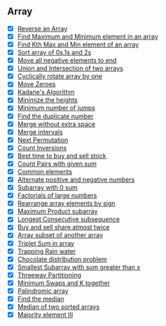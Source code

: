 ## Array

* [x] [Reverse an Array](https://practice.geeksforgeeks.org/problems/reverse-an-array/0)
* [x] [Find Maximum and Minimum element in an array](https://practice.geeksforgeeks.org/problems/find-minimum-and-maximum-element-in-an-array4428/1/)
* [x] [Find Kth Max and Min element of an array](https://practice.geeksforgeeks.org/problems/kth-smallest-element5635/1)
* [x] [Sort array of 0s,1s and 2s](https://practice.geeksforgeeks.org/problems/sort-an-array-of-0s-1s-and-2s4231/1)
* [x] [Move all negative elements to end](https://practice.geeksforgeeks.org/problems/move-all-negative-elements-to-end1813/1/)
* [x] [Union and Intersection of two arrays](https://practice.geeksforgeeks.org/problems/union-of-two-arrays3538/1)
* [x] [Cyclically rotate array by one](https://practice.geeksforgeeks.org/problems/cyclically-rotate-an-array-by-one2614/1)
* [x] [Move Zeroes](https://leetcode.com/problems/move-zeroes/)
* [x] [Kadane's Algorithm](https://practice.geeksforgeeks.org/problems/kadanes-algorithm-1587115620/1)
* [x] [Minimize the heights](https://practice.geeksforgeeks.org/problems/minimize-the-heights3351/1)
* [x] [Minimum number of jumps](https://practice.geeksforgeeks.org/problems/minimum-number-of-jumps-1587115620/1)
* [x] [Find the duplicate number](https://leetcode.com/problems/find-the-duplicate-number/)
* [x] [Merge without extra space](https://practice.geeksforgeeks.org/problems/merge-two-sorted-arrays5135/1)
* [x] [Merge intervals](https://leetcode.com/problems/merge-intervals/)
* [x] [Next Permutation](https://leetcode.com/problems/next-permutation/)
* [x] [Count Inversions](https://practice.geeksforgeeks.org/problems/inversion-of-array-1587115620/1)
* [x] [Best time to buy and sell stock](https://leetcode.com/problems/best-time-to-buy-and-sell-stock/)
* [x] [Count Pairs with given sum](https://practice.geeksforgeeks.org/problems/count-pairs-with-given-sum5022/1)
* [x] [Common elements](https://practice.geeksforgeeks.org/problems/common-elements1132/1)
* [x] [Alternate positive and negative numbers](https://practice.geeksforgeeks.org/problems/array-of-alternate-ve-and-ve-nos1401/1)
* [x] [Subarray with 0 sum](https://practice.geeksforgeeks.org/problems/subarray-with-0-sum-1587115621/1)
* [x] [Factorials of large numbers](https://practice.geeksforgeeks.org/problems/factorials-of-large-numbers2508/1)
* [x] [Rearrange array elements by sign](https://leetcode.com/problems/rearrange-array-elements-by-sign/)
* [x] [Maximum Product subarray](https://practice.geeksforgeeks.org/problems/maximum-product-subarray3604/1)
* [x] [Longest Consecutive subsequence](https://practice.geeksforgeeks.org/problems/longest-consecutive-subsequence2449/1)
* [x] [Buy and sell share atmost twice](https://practice.geeksforgeeks.org/problems/buy-and-sell-a-share-at-most-twice/1/)
* [x] [Array subset of another array](https://practice.geeksforgeeks.org/problems/array-subset-of-another-array2317/1)
* [x] [Triplet Sum in array](https://practice.geeksforgeeks.org/problems/triplet-sum-in-array-1587115621/1)
* [x] [Trapping Rain water](https://practice.geeksforgeeks.org/problems/trapping-rain-water-1587115621/1)
* [x] [Chocolate distribution problem](https://practice.geeksforgeeks.org/problems/chocolate-distribution-problem3825/1)
* [x] [Smallest Subarray with sum greater than x](https://practice.geeksforgeeks.org/problems/smallest-subarray-with-sum-greater-than-x5651/1)
* [x] [Threeway Partitioning](https://practice.geeksforgeeks.org/problems/three-way-partitioning/1)
* [x] [Minimum Swaps and K together](https://practice.geeksforgeeks.org/problems/minimum-swaps-required-to-bring-all-elements-less-than-or-equal-to-k-together4847/1)
* [x] [Palindromic array](https://practice.geeksforgeeks.org/problems/palindromic-array-1587115620/1)
* [x] [Find the median](https://practice.geeksforgeeks.org/problems/find-the-median0527/1)
* [x] [Median of two sorted arrays](https://leetcode.com/problems/median-of-two-sorted-arrays/)
* [x] [Majority element III](https://www.codingninjas.com/codestudio/problems/elements-occur-more-than-n-k-times_1113146?topList=love-babbar-dsa-sheet-problems)
